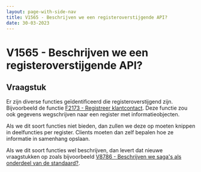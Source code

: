 ```yaml
---
layout: page-with-side-nav
title: V1565 - Beschrijven we een registeroverstijgende API?
date: 30-03-2023
---
```


# V1565 - Beschrijven we een registeroverstijgende API?

## Vraagstuk

Er zijn diverse functies geïdentificeerd die registeroverstijgend zijn. Bijvoorbeeld de functie [F2173 - Registreer klantcontact](./2173.md). Deze functie zou ook gegevens wegschrijven naar een register met informatieobjecten.

Als we dit soort functies niet bieden, dan zullen we deze op moeten knippen in deelfuncties per register. Clients moeten dan zelf bepalen hoe ze informatie in samenhang opslaan. 

Als we dit soort functies wel beschrijven, dan levert dat nieuwe vraagstukken op zoals bijvoorbeeld [V8786 - Beschrijven we saga's als onderdeel van de standaard?](./8786.md).
